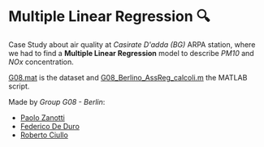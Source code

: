 # Multiple Linear Regression :mag:
Case Study about air quality at *Casirate D'adda (BG)* ARPA station, where we had to find a **Multiple Linear Regression** model to describe *PM10* and *NOx* concentration.

[G08.mat](https://github.com/zanottipaolo/SMS1-CaseStudy/blob/main/G08.mat) is the dataset and [G08_Berlino_AssReg_calcoli.m](https://github.com/zanottipaolo/SMS1-CaseStudy/blob/main/G08_Berlino_AssReg_calcoli.m) the MATLAB script.

Made by *Group G08 - Berlin*:
- [Paolo Zanotti](https://github.com/zanottipaolo)
- [Federico De Duro](https://github.com/Jfkmdd)
- [Roberto Ciullo](https://github.com/RobertoCiullo)
